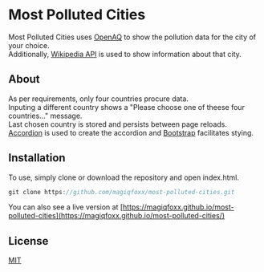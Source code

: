 # Most Polluted Cities

Most Polluted Cities uses [OpenAQ](openaq.org/) to show the pollution data for the city of your choice.  
Additionally, [Wikipedia API](https://en.wikipedia.org/api/rest_v1/) is used to show information about that city.

## About
As per requirements, only four countries procure data.   
Inputing a different country shows a "Please choose one of theese four countries..." message.  
Last chosen country is stored and persists between page reloads.  
[Accordion](https://github.com/michu2k/Accordion) is used to create the accordion and [Bootstrap](https://getbootstrap.com) facilitates stying.

## Installation
To use, simply clone or download the repository and open index.html.  
```javascript
git clone https://github.com/magiqfoxx/most-polluted-cities.git
```  
You can also see a live version at [https://magiqfoxx.github.io/most-polluted-cities](https://magiqfoxx.github.io/most-polluted-cities/)

## License
[MIT](https://choosealicense.com/licenses/mit/)
